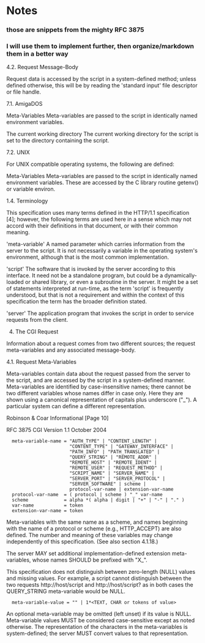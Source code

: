 # Notes
### those are snippets from the mighty RFC 3875
### I will use them to implement further, then organize/markdown them in a better way


4.2.  Request Message-Body

   Request data is accessed by the script in a system-defined method;
   unless defined otherwise, this will be by reading the 'standard
   input' file descriptor or file handle.

  
7.1.  AmigaDOS

   Meta-Variables
      Meta-variables are passed to the script in identically named
      environment variables.  

   The current working directory
      The current working directory for the script is set to the
      directory containing the script.

      




7.2.  UNIX

   For UNIX compatible operating systems, the following are defined:

   Meta-Variables
      Meta-variables are passed to the script in identically named
      environment variables.  These are accessed by the C library
      routine getenv() or variable environ.






1.4.  Terminology

   This specification uses many terms defined in the HTTP/1.1
   specification [4]; however, the following terms are used here in a
   sense which may not accord with their definitions in that document,
   or with their common meaning.

   'meta-variable'
      A named parameter which carries information from the server to the
      script.  It is not necessarily a variable in the operating
      system's environment, although that is the most common
      implementation.

   'script'
      The software that is invoked by the server according to this
      interface.  It need not be a standalone program, but could be a
      dynamically-loaded or shared library, or even a subroutine in the
      server.  It might be a set of statements interpreted at run-time,
      as the term 'script' is frequently understood, but that is not a
      requirement and within the context of this specification the term
      has the broader definition stated.

   'server'
      The application program that invokes the script in order to
      service requests from the client.











4.  The CGI Request

   Information about a request comes from two different sources; the
   request meta-variables and any associated message-body.

4.1.  Request Meta-Variables

   Meta-variables contain data about the request passed from the server
   to the script, and are accessed by the script in a system-defined
   manner.  Meta-variables are identified by case-insensitive names;
   there cannot be two different variables whose names differ in case
   only.  Here they are shown using a canonical representation of
   capitals plus underscore ("_").  A particular system can define a
   different representation.



Robinson & Coar              Informational                     [Page 10]

RFC 3875                    CGI Version 1.1                 October 2004


      meta-variable-name = "AUTH_TYPE" | "CONTENT_LENGTH" |
                           "CONTENT_TYPE" | "GATEWAY_INTERFACE" |
                           "PATH_INFO" | "PATH_TRANSLATED" |
                           "QUERY_STRING" | "REMOTE_ADDR" |
                           "REMOTE_HOST" | "REMOTE_IDENT" |
                           "REMOTE_USER" | "REQUEST_METHOD" |
                           "SCRIPT_NAME" | "SERVER_NAME" |
                           "SERVER_PORT" | "SERVER_PROTOCOL" |
                           "SERVER_SOFTWARE" | scheme |
                           protocol-var-name | extension-var-name
      protocol-var-name  = ( protocol | scheme ) "_" var-name
      scheme             = alpha *( alpha | digit | "+" | "-" | "." )
      var-name           = token
      extension-var-name = token

   Meta-variables with the same name as a scheme, and names beginning
   with the name of a protocol or scheme (e.g., HTTP_ACCEPT) are also
   defined.  The number and meaning of these variables may change
   independently of this specification.  (See also section 4.1.18.)

   The server MAY set additional implementation-defined extension meta-
   variables, whose names SHOULD be prefixed with "X_".

   This specification does not distinguish between zero-length (NULL)
   values and missing values.  For example, a script cannot distinguish
   between the two requests http://host/script and http://host/script?
   as in both cases the QUERY_STRING meta-variable would be NULL.

      meta-variable-value = "" | 1*<TEXT, CHAR or tokens of value>

   An optional meta-variable may be omitted (left unset) if its value is
   NULL.  Meta-variable values MUST be considered case-sensitive except
   as noted otherwise.  The representation of the characters in the
   meta-variables is system-defined; the server MUST convert values to
   that representation.